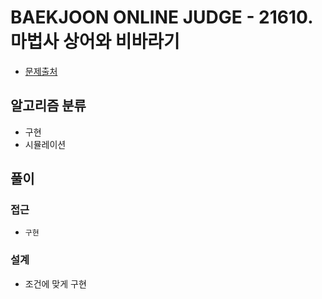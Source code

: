 # BAEKJOON ONLINE JUDGE - 21610. 마법사 상어와 비바라기

- [문제출처](https://www.acmicpc.net/problem/21610 '21610. 마법사 상어와 비바라기')

## 알고리즘 분류

- 구현
- 시뮬레이션

## 풀이

### 접근

- `구현`

### 설계

- 조건에 맞게 구현
